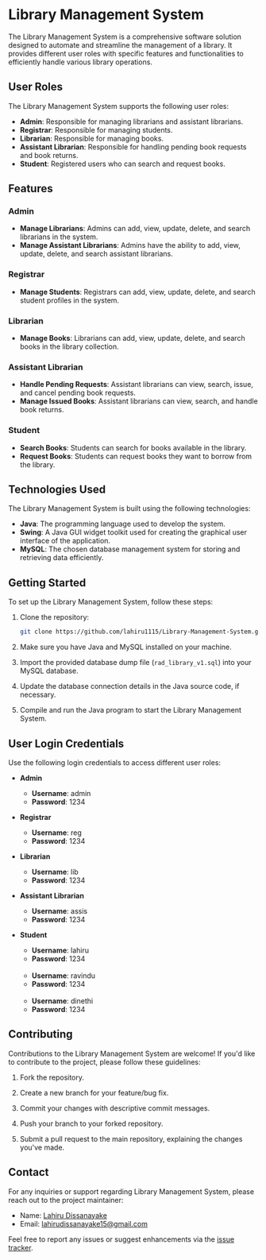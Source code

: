 # Library Management System

The Library Management System is a comprehensive software solution designed to automate and streamline the management of a library. It provides different user roles with specific features and functionalities to efficiently handle various library operations.

## User Roles

The Library Management System supports the following user roles:

- **Admin**: Responsible for managing librarians and assistant librarians.
- **Registrar**: Responsible for managing students.
- **Librarian**: Responsible for managing books.
- **Assistant Librarian**: Responsible for handling pending book requests and book returns.
- **Student**: Registered users who can search and request books.

## Features

### Admin

- **Manage Librarians**: Admins can add, view, update, delete, and search librarians in the system.
- **Manage Assistant Librarians**: Admins have the ability to add, view, update, delete, and search assistant librarians.

### Registrar

- **Manage Students**: Registrars can add, view, update, delete, and search student profiles in the system.

### Librarian

- **Manage Books**: Librarians can add, view, update, delete, and search books in the library collection.

### Assistant Librarian

- **Handle Pending Requests**: Assistant librarians can view, search, issue, and cancel pending book requests.
- **Manage Issued Books**: Assistant librarians can view, search, and handle book returns.

### Student

- **Search Books**: Students can search for books available in the library.
- **Request Books**: Students can request books they want to borrow from the library.

## Technologies Used

The Library Management System is built using the following technologies:

- **Java**: The programming language used to develop the system.
- **Swing**: A Java GUI widget toolkit used for creating the graphical user interface of the application.
- **MySQL**: The chosen database management system for storing and retrieving data efficiently.

## Getting Started

To set up the Library Management System, follow these steps:

1. Clone the repository:

   ```bash
   git clone https://github.com/lahiru1115/Library-Management-System.git
   ```

2. Make sure you have Java and MySQL installed on your machine.

3. Import the provided database dump file (`rad_library_v1.sql`) into your MySQL database.

4. Update the database connection details in the Java source code, if necessary.

5. Compile and run the Java program to start the Library Management System.

## User Login Credentials

Use the following login credentials to access different user roles:

- **Admin**
  - **Username**: admin
  - **Password**: 1234

- **Registrar**
  - **Username**: reg
  - **Password**: 1234

- **Librarian**
  - **Username**: lib
  - **Password**: 1234

- **Assistant Librarian**
  - **Username**: assis
  - **Password**: 1234

- **Student**
  - **Username**: lahiru
  - **Password**: 1234 <br> <br>
  - **Username**: ravindu
  - **Password**: 1234 <br> <br>
  - **Username**: dinethi
  - **Password**: 1234

## Contributing

Contributions to the Library Management System are welcome! If you'd like to contribute to the project, please follow these guidelines:

1. Fork the repository.

2. Create a new branch for your feature/bug fix.

3. Commit your changes with descriptive commit messages.

4. Push your branch to your forked repository.

5. Submit a pull request to the main repository, explaining the changes you've made.

## Contact

For any inquiries or support regarding Library Management System, please reach out to the project maintainer:

- Name: [Lahiru Dissanayake](https://github.com/lahiru1115)
- Email: [lahirudissanayake15@gmail.com](mailto:lahirudissanayake15@gmail.com)

Feel free to report any issues or suggest enhancements via the [issue tracker](https://github.com/lahiru1115/Library-Management-System/issues).
